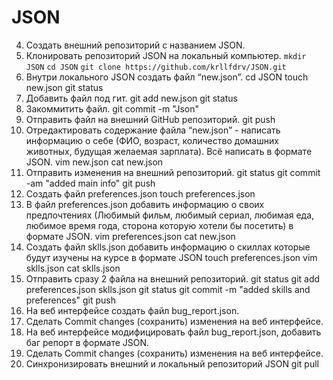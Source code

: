 # JSON
 4. Создать внешний репозиторий c названием JSON. 
 5. Клонировать репозиторий JSON на локальный компьютер. 
`mkdir JSON`
`cd JSON`
`git clone https://github.com/krllfdrv/JSON.git`
 6. Внутри локального JSON создать файл “new.json”. 
cd JSON
touch new.json
git status
 7. Добавить файл под гит. 
git add new.json
git status
 8. Закоммитить файл.
git commit -m "Json" 
 9. Отправить файл на внешний GitHub репозиторий. 
git push
 10. Отредактировать содержание файла “new.json” - написать информацию о себе (ФИО, возраст, количество домашних животных, будущая желаемая зарплата). Всё написать в формате JSON.
vim new.json
cat new.json 
 11. Отправить изменения на внешний репозиторий. 
git status
git commit -am "added main info"
git push
 12. Создать файл preferences.json 
touch preferences.json
 13. В файл preferences.json добавить информацию о своих предпочтениях (Любимый фильм, любимый сериал, любимая еда, любимое время года, сторона которую хотели бы посетить) в формате JSON. 
vim preferences.json
cat new.json 
 14. Создать файл sklls.json добавить информацию о скиллах которые будут изучены на курсе в формате JSON 
touch preferences.json
vim sklls.json
cat sklls.json
 15. Отправить сразу 2 файла на внешний репозиторий.
git status
git add  preferences.json sklls.json
git status
git commit -m "added skills and preferences"
git push
 16. На веб интерфейсе создать файл bug_report.json. 
 17. Сделать Commit changes (сохранить) изменения на веб интерфейсе. 
 18. На веб интерфейсе модифицировать файл bug_report.json, добавить баг репорт в формате JSON. 
 19. Сделать Commit changes (сохранить) изменения на веб интерфейсе. 
 20. Синхронизировать внешний и локальный репозиторий JSON 
git pull
